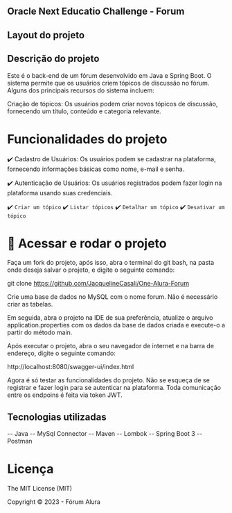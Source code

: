 ## Oracle Next Educatio Challenge - Forum 

## Layout do projeto

<!-- imagem  -->

## Descrição do projeto
Este é o back-end de um fórum desenvolvido em Java e Spring Boot. O sistema permite que os usuários criem tópicos de discussão no fórum. Alguns dos principais recursos do sistema incluem:

Criação de tópicos: Os usuários podem criar novos tópicos de discussão, fornecendo um título, conteúdo e categoria relevante.

# Funcionalidades do projeto

✔️ Cadastro de Usuários: Os usuários podem se cadastrar na plataforma, fornecendo informações básicas como nome, e-mail e senha.

✔️ Autenticação de Usuários: Os usuários registrados podem fazer login na plataforma usando suas credenciais.

✔️ `Criar um tópico` 
✔️ `Listar tópicos`
✔️ `Detalhar um tópico` 
✔️ `Desativar um tópico`

# 📁 Acessar e rodar o  projeto 

Faça um fork do projeto, após isso, abra o terminal do git bash, na pasta onde deseja salvar o projeto, e digite o seguinte comando:

git clone https://github.com/JacquelineCasali/One-Alura-Forum

Crie uma base de dados no MySQL com o nome forum. Não é necessário criar as tabelas.

Em seguida, abra o projeto na IDE de sua preferência, atualize o arquivo application.properties com os dados da base de dados criada e execute-o a partir do método main.

Após executar o projeto, abra o seu navegador de internet e na barra de endereço, digite o seguinte comando:

http://localhost:8080/swagger-ui/index.html

Agora é só testar as funcionalidades do projeto. Não se esqueça de se registrar e fazer login para se autenticar na plataforma. Toda comunicação entre os endpoins é feita via token JWT.

## Tecnologias utilizadas
-- Java 
-- MySql Connector 
-- Maven
-- Lombok
-- Spring Boot 3
-- Postman

# Licença
The MIT License (MIT)

Copyright ©️ 2023 - Fórum Alura





